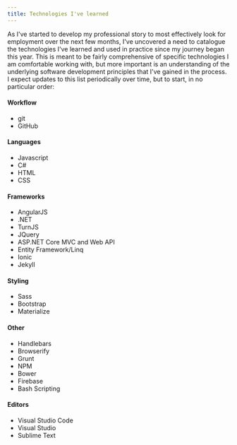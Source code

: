 ```yaml
---
title: Technologies I've learned
---
```


As I've started to develop my professional story to most effectively look for employment over the next few months, I've uncovered a need to catalogue the technologies I've learned and used in practice since my journey began this year. This is meant to be fairly comprehensive of specific technologies I am comfortable working with, but more important is an understanding of the underlying software development principles that I've gained in the process. I expect updates to this list periodically over time, but to start, in no particular order:

#### Workflow
* git
* GitHub

#### Languages
* Javascript
* C#
* HTML
* CSS

#### Frameworks
* AngularJS
* .NET
* TurnJS
* JQuery
* ASP.NET Core MVC and Web API
* Entity Framework/Linq
* Ionic
* Jekyll

#### Styling
* Sass
* Bootstrap
* Materialize

#### Other
* Handlebars
* Browserify
* Grunt
* NPM
* Bower
* Firebase
* Bash Scripting

#### Editors
* Visual Studio Code
* Visual Studio
* Sublime Text
